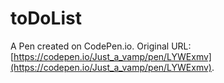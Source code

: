 # toDoList

A Pen created on CodePen.io. Original URL: [https://codepen.io/Just_a_vamp/pen/LYWExmv](https://codepen.io/Just_a_vamp/pen/LYWExmv).



